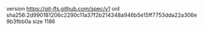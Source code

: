 version https://git-lfs.github.com/spec/v1
oid sha256:2d990181206c2290c11a37f2b214348a946b5e15ff7753dda22a306e9b3fbb0a
size 1186

